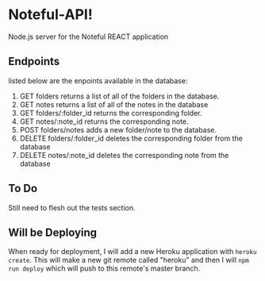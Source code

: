 # Noteful-API!

Node.js server for the Noteful REACT application

## Endpoints

listed below are the enpoints available in the database:

1. GET folders 
    returns a list of all of the folders in the database.
2. GET notes
    returns a list of all of the notes in the database
3. GET folders/:folder_id 
    returns the corresponding folder.
4. GET notes/:note_id 
    returns the corresponding note.
5. POST folders/notes
    adds a new folder/note to the database.
6. DELETE folders/:folder_id
    deletes the corresponding folder from the database
7. DELETE notes/:note_id
    deletes the corresponding note from the database

## To Do

Still need to flesh out the tests section.

## Will be Deploying

When ready for deployment, I will add a new Heroku application with `heroku create`. This will make a new git remote called "heroku" and then I will `npm run deploy` which will push to this remote's master branch.